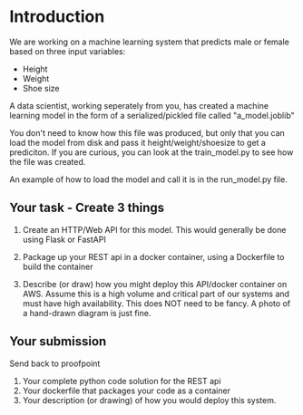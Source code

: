 # Introduction

We are working on a machine learning system that predicts male or female based
on three input variables:
- Height
- Weight
- Shoe size

A data scientist, working seperately from you, has created a machine learning model
in the form of a serialized/pickled file called "a_model.joblib"

You don't need to know how this file was produced, but only that you can load the model
from disk and pass it height/weight/shoesize to get a prediciton.  If you are curious, you can look
at the train_model.py to see how the file was created.

An example of how to load the model and call it is in the run_model.py file.

## Your task - Create 3 things

1) Create an HTTP/Web API for this model.   This would generally be done using Flask
or FastAPI

2) Package up your REST api in a docker container, using a Dockerfile to build the container

3) Describe (or draw) how you might deploy this API/docker container on AWS.  Assume
this is a high volume and critical part of our systems and must have high availability.
This does NOT need to be fancy.  A photo of a hand-drawn diagram is just fine.

## Your submission

Send back to proofpoint
1) Your complete python code solution for the REST api
2) Your dockerfile that packages your code as a container
3) Your description (or drawing) of how you would deploy this system.
